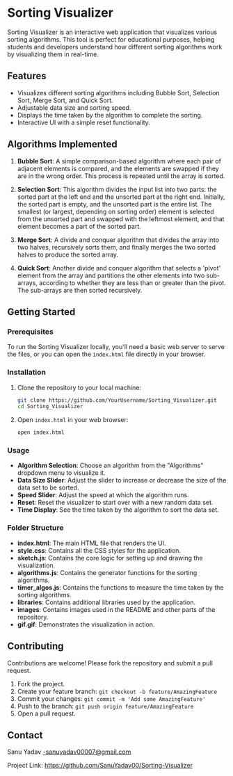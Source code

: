 # Sorting Visualizer

Sorting Visualizer is an interactive web application that visualizes various sorting algorithms. This tool is perfect for educational purposes, helping students and developers understand how different sorting algorithms work by visualizing them in real-time.

## Features

- Visualizes different sorting algorithms including Bubble Sort, Selection Sort, Merge Sort, and Quick Sort.
- Adjustable data size and sorting speed.
- Displays the time taken by the algorithm to complete the sorting.
- Interactive UI with a simple reset functionality.

## Algorithms Implemented

1. **Bubble Sort**: A simple comparison-based algorithm where each pair of adjacent elements is compared, and the elements are swapped if they are in the wrong order. This process is repeated until the array is sorted.

2. **Selection Sort**: This algorithm divides the input list into two parts: the sorted part at the left end and the unsorted part at the right end. Initially, the sorted part is empty, and the unsorted part is the entire list. The smallest (or largest, depending on sorting order) element is selected from the unsorted part and swapped with the leftmost element, and that element becomes a part of the sorted part.

3. **Merge Sort**: A divide and conquer algorithm that divides the array into two halves, recursively sorts them, and finally merges the two sorted halves to produce the sorted array.

4. **Quick Sort**: Another divide and conquer algorithm that selects a 'pivot' element from the array and partitions the other elements into two sub-arrays, according to whether they are less than or greater than the pivot. The sub-arrays are then sorted recursively.

## Getting Started

### Prerequisites

To run the Sorting Visualizer locally, you'll need a basic web server to serve the files, or you can open the `index.html` file directly in your browser.

### Installation

1. Clone the repository to your local machine:

    ```bash
    git clone https://github.com/YourUsername/Sorting_Visualizer.git
    cd Sorting_Visualizer
    ```

2. Open `index.html` in your web browser:

    ```bash
    open index.html
    ```

### Usage

- **Algorithm Selection**: Choose an algorithm from the "Algorithms" dropdown menu to visualize it.
- **Data Size Slider**: Adjust the slider to increase or decrease the size of the data set to be sorted.
- **Speed Slider**: Adjust the speed at which the algorithm runs.
- **Reset**: Reset the visualizer to start over with a new random data set.
- **Time Display**: See the time taken by the algorithm to sort the data set.

### Folder Structure

- **index.html**: The main HTML file that renders the UI.
- **style.css**: Contains all the CSS styles for the application.
- **sketch.js**: Contains the core logic for setting up and drawing the visualization.
- **algorithms.js**: Contains the generator functions for the sorting algorithms.
- **timer_algos.js**: Contains the functions to measure the time taken by the sorting algorithms.
- **libraries**: Contains additional libraries used by the application.
- **images**: Contains images used in the README and other parts of the repository.
- **gif.gif**: Demonstrates the visualization in action.


## Contributing

Contributions are welcome! Please fork the repository and submit a pull request.

1. Fork the project.
2. Create your feature branch: `git checkout -b feature/AmazingFeature`
3. Commit your changes: `git commit -m 'Add some AmazingFeature'`
4. Push to the branch: `git push origin feature/AmazingFeature`
5. Open a pull request.


## Contact

Sanu Yadav -sanuyadav00007@gmail.com

Project Link: https://github.com/SanuYadav00/Sorting-Visualizer
